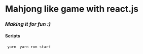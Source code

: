 # Mahjong like game with react.js
### *Making it  for fun :)*
#### Scripts
``` yarn```
``` yarn run start```
